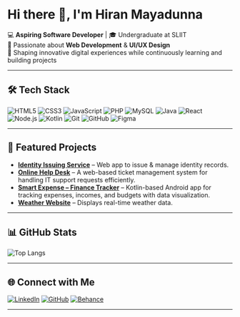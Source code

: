 # Hi there 👋, I'm Hiran Mayadunna  

💻 **Aspiring Software Developer** | 🎓 Undergraduate at SLIIT  
🌱 Passionate about **Web Development** & **UI/UX Design**  
🚀 Shaping innovative digital experiences while continuously learning and building projects  


---

## 🛠 Tech Stack
![HTML5](https://img.shields.io/badge/HTML5-E34F26?style=flat&logo=html5&logoColor=white)
![CSS3](https://img.shields.io/badge/CSS3-1572B6?style=flat&logo=css3&logoColor=white)
![JavaScript](https://img.shields.io/badge/JavaScript-F7DF1E?style=flat&logo=javascript&logoColor=black)
![PHP](https://img.shields.io/badge/PHP-777BB4?style=flat&logo=php&logoColor=white)
![MySQL](https://img.shields.io/badge/MySQL-4479A1?style=flat&logo=mysql&logoColor=white)
![Java](https://img.shields.io/badge/Java-007396?style=flat&logo=java&logoColor=white)
![React](https://img.shields.io/badge/React-20232A?style=flat&logo=react&logoColor=61DAFB)
![Node.js](https://img.shields.io/badge/Node.js-339933?style=flat&logo=nodedotjs&logoColor=white)
![Kotlin](https://img.shields.io/badge/Kotlin-7F52FF?style=flat&logo=kotlin&logoColor=white)
![Git](https://img.shields.io/badge/Git-F05032?style=flat&logo=git&logoColor=white)
![GitHub](https://img.shields.io/badge/GitHub-181717?style=flat&logo=github&logoColor=white)
![Figma](https://img.shields.io/badge/Figma-F24E1E?style=flat&logo=figma&logoColor=white)

---

## 📌 Featured Projects
- [**Identity Issuing Service**](https://github.com/hirunmayadunna/identityIssuingService) – Web app to issue & manage identity records.
- [**Online Help Desk**](https://github.com/hirunmayadunna/Online-Help-Desk) – A web-based ticket management system for handling IT support requests efficiently.
- [**Smart Expense – Finance Tracker**](https://github.com/hirunmayadunna/smart_expense) – Kotlin-based Android app for tracking expenses, incomes, and budgets with data visualization.
- [**Weather Website**](https://github.com/hirunmayadunna/weather-website) – Displays real-time weather data.

---

## 📊 GitHub Stats
![Top Langs](https://github-readme-stats.vercel.app/api/top-langs/?username=hirunmayadunna&layout=compact&theme=tokyonight)

---

## 🌐 Connect with Me
[![LinkedIn](https://img.shields.io/badge/LinkedIn-0A66C2?style=flat&logo=linkedin&logoColor=white)](https://linkedin.com/in/hirunmayadunna)
[![GitHub](https://img.shields.io/badge/GitHub-181717?style=flat&logo=github&logoColor=white)](https://github.com/hirunmayadunna)
[![Behance](https://img.shields.io/badge/Behance-1769FF?style=flat&logo=behance&logoColor=white)](https://www.behance.net/hirunmayadunna)

---

